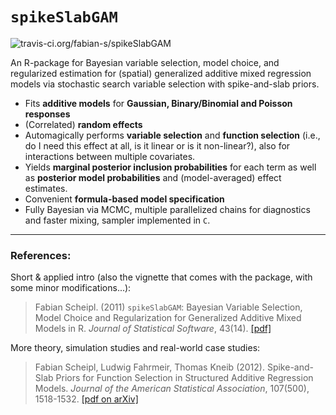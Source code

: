 `spikeSlabGAM`
===================

![[travis-ci.org/fabian-s/spikeSlabGAM](https://travis-ci.org/fabian-s/spikeSlabGAM)](https://travis-ci.org/fabian-s/spikeSlabGAM.svg?branch=master)

An R-package for Bayesian variable selection, model choice, and regularized estimation for (spatial) generalized additive mixed regression models via stochastic search variable selection with spike-and-slab priors.

- Fits **additive models** for **Gaussian, Binary/Binomial and Poisson responses** 
- (Correlated) **random effects** 
- Automagically performs **variable selection** and **function selection** (i.e., do I need this effect at all, is it linear or is it non-linear?), also for interactions between multiple covariates. 
- Yields **marginal posterior inclusion probabilities** for each term as well as **posterior model probabilities** and (model-averaged) effect estimates.
- Convenient **formula-based model specification**
- Fully Bayesian via MCMC, multiple parallelized chains for diagnostics and faster mixing, sampler implemented in `C`. 

--------------------------------------------------------------------------------
### References:

Short & applied intro (also the vignette that comes with the package, with some minor modifications...):

> Fabian Scheipl. (2011) `spikeSlabGAM`: Bayesian Variable Selection, Model Choice and Regularization for Generalized Additive Mixed Models in R. *Journal of Statistical Software*, 43(14). [[pdf]](http://www.jstatsoft.org/v43/i14)

More theory, simulation studies and real-world case studies:

> Fabian Scheipl, Ludwig Fahrmeir, Thomas Kneib (2012). Spike-and-Slab Priors for Function Selection in Structured Additive Regression Models. *Journal of the American Statistical Association*, 107(500), 1518-1532. [[pdf on arXiv]](http://arxiv.org/abs/1105.5250)

